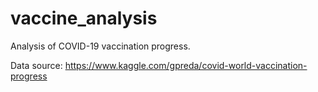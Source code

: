# vaccine_analysis
Analysis of COVID-19 vaccination progress. 

Data source: https://www.kaggle.com/gpreda/covid-world-vaccination-progress 
